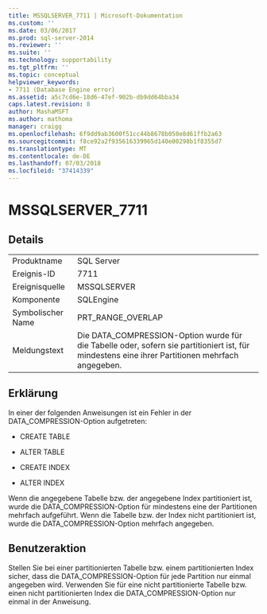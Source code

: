 ```yaml
---
title: MSSQLSERVER_7711 | Microsoft-Dokumentation
ms.custom: ''
ms.date: 03/06/2017
ms.prod: sql-server-2014
ms.reviewer: ''
ms.suite: ''
ms.technology: supportability
ms.tgt_pltfrm: ''
ms.topic: conceptual
helpviewer_keywords:
- 7711 (Database Engine error)
ms.assetid: a5c7cd6e-18d6-47ef-902b-db9dd64bba34
caps.latest.revision: 8
author: MashaMSFT
ms.author: mathoma
manager: craigg
ms.openlocfilehash: 6f9dd9ab3600f51cc44b8678b050e8d61ffb2a63
ms.sourcegitcommit: f8ce92a2f935616339965d140e00298b1f8355d7
ms.translationtype: MT
ms.contentlocale: de-DE
ms.lasthandoff: 07/03/2018
ms.locfileid: "37414339"
---
```

# <a name="mssqlserver7711"></a>MSSQLSERVER_7711
    
## <a name="details"></a>Details  
  
|||  
|-|-|  
|Produktname|SQL Server|  
|Ereignis-ID|7711|  
|Ereignisquelle|MSSQLSERVER|  
|Komponente|SQLEngine|  
|Symbolischer Name|PRT_RANGE_OVERLAP|  
|Meldungstext|Die DATA_COMPRESSION-Option wurde für die Tabelle oder, sofern sie partitioniert ist, für mindestens eine ihrer Partitionen mehrfach angegeben.|  
  
## <a name="explanation"></a>Erklärung  
 In einer der folgenden Anweisungen ist ein Fehler in der DATA_COMPRESSION-Option aufgetreten:  
  
-   CREATE TABLE  
  
-   ALTER TABLE  
  
-   CREATE INDEX  
  
-   ALTER INDEX  
  
 Wenn die angegebene Tabelle bzw. der angegebene Index partitioniert ist, wurde die DATA_COMPRESSION-Option für mindestens eine der Partitionen mehrfach aufgeführt. Wenn die Tabelle bzw. der Index nicht partitioniert ist, wurde die DATA_COMPRESSION-Option mehrfach angegeben.  
  
## <a name="user-action"></a>Benutzeraktion  
 Stellen Sie bei einer partitionierten Tabelle bzw. einem partitionierten Index sicher, dass die DATA_COMPRESSION-Option für jede Partition nur einmal angegeben wird. Verwenden Sie für eine nicht partitionierte Tabelle bzw. einen nicht partitionierten Index die DATA_COMPRESSION-Option nur einmal in der Anweisung.  
  
  
